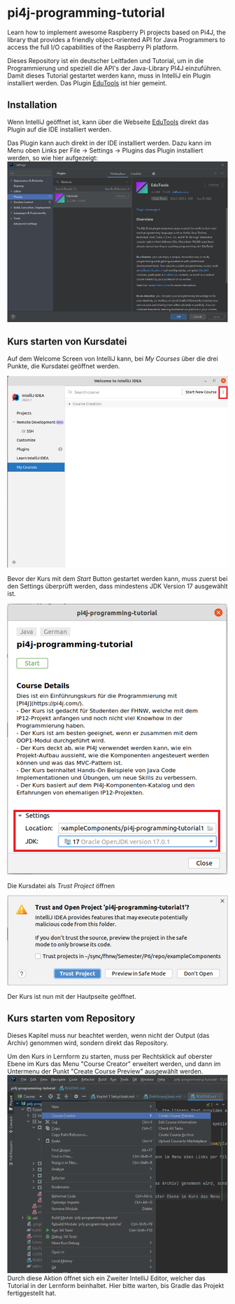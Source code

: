 # pi4j-programming-tutorial
Learn how to implement awesome Raspberry Pi projects based on Pi4J, the library that provides a friendly object-oriented API for Java Programmers to access the full I/O capabilities of the Raspberry Pi platform.

Dieses Repository ist ein deutscher Leitfaden und Tutorial, um in die Programmierung und speziell die API's der Java-Library PI4J einzuführen. Damit dieses Tutorial gestartet werden kann, muss in IntelliJ ein Plugin installiert werden. Das Plugin [EduTools](https://plugins.jetbrains.com/plugin/10081-edutools) ist hier gemeint. 

## Installation
Wenn IntelliJ geöffnet ist, kann über die Webseite [EduTools](https://plugins.jetbrains.com/plugin/10081-edutools) direkt das Plugin auf die IDE installiert werden.

Das Plugin kann auch direkt in der IDE installiert werden. Dazu kann im Menu oben Links per File -> Settings -> Plugins das Plugin installiert werden, so wie hier aufgezeigt:
![EduTools Plugin](/Edutools-Plugin.png)

## Kurs starten von Kursdatei
Auf dem Welcome Screen von IntelliJ kann, bei *My Courses* über die drei Punkte, die Kursdatei geöffnet werden.

![Welcome to IntelliJ IDEA](/WelcomeToIntellijIDEA.png)

Bevor der Kurs mit dem *Start* Button gestartet werden kann, muss zuerst bei den Settings überprüft werden, dass mindestens JDK Version 17 ausgewählt ist.

![Start Course](/StartCourse.png)

Die Kursdatei als *Trust Project* öffnen

![Trust Project](/TrustProject.png)

Der Kurs ist nun mit der Hautpseite geöffnet.

## Kurs starten vom Repository
Dieses Kapitel muss nur beachtet werden, wenn nicht der Output (das Archiv) genommen wird, sondern direkt das Repository.

Um den Kurs in Lernform zu starten, muss per Rechtsklick auf oberster Ebene im Kurs das Menu "Course Creator" erweitert werden, und dann im Untermenu der Punkt "Create Course Preview" ausgewählt werden.
![EduTools Kursstart](/EduTools-Kursstart.png)
Durch diese Aktion öffnet sich ein Zweiter IntelliJ Editor, welcher das Tutorial in der Lernform beinhaltet. Hier bitte warten, bis Gradle das Projekt fertiggestellt hat.
